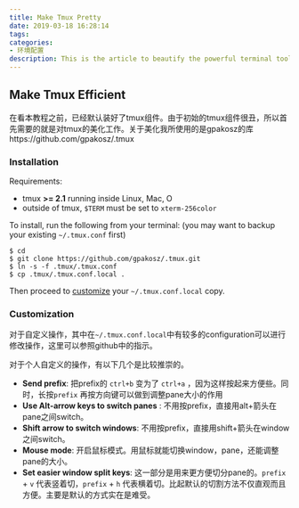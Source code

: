 ```yaml
---
title: Make Tmux Pretty
date: 2019-03-18 16:28:14
tags:
categories: 
- 环境配置
description: This is the article to beautify the powerful terminal tool -- Tmux
---
```


## Make Tmux Efficient

在看本教程之前，已经默认装好了tmux组件。由于初始的tmux组件很丑，所以首先需要的就是对tmux的美化工作。关于美化我所使用的是gpakosz的库https://github.com/gpakosz/.tmux

### Installation

Requirements:

* tmux **>= 2.1** running inside Linux, Mac, O
* outside of tmux, `$TERM` must be set to `xterm-256color`

To install, run the following from your terminal: (you may want to backup your existing `~/.tmux.conf` first)

```
$ cd
$ git clone https://github.com/gpakosz/.tmux.git
$ ln -s -f .tmux/.tmux.conf
$ cp .tmux/.tmux.conf.local .
```

Then proceed to [customize](https://github.com/gpakosz/.tmux#enabling-the-powerline-look) your `~/.tmux.conf.local` copy.



### Customization

对于自定义操作，其中在`~/.tmux.conf.local`中有较多的configuration可以进行修改操作，这里可以参照github中的指示。

对于个人自定义的操作，有以下几个是比较推崇的。

* **Send prefix**:  把prefix的 `ctrl+b` 变为了 `ctrl+a` ，因为这样按起来方便些。同时，长按`prefix` 再按方向键可以做到调整pane大小的作用
* **Use Alt-arrow keys to switch panes** : 不用按prefix，直接用alt+箭头在pane之间switch。
* **Shift arrow to switch windows**: 不用按prefix，直接用shift+箭头在window之间switch。
* **Mouse mode**: 开启鼠标模式。用鼠标就能切换window，pane，还能调整pane的大小。
* **Set easier window split keys**: 这一部分是用来更方便切分pane的。`prefix` + `v` 代表竖着切，`prefix` + `h` 代表横着切。比起默认的切割方法不仅直观而且方便。主要是默认的方式实在是难受。
